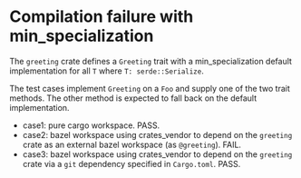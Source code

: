 # Compilation failure with min_specialization

The `greeting` crate defines a `Greeting` trait with a min_specialization
default implementation for all `T` where `T: serde::Serialize`.

The test cases implement `Greeting` on a `Foo` and supply one of the two
trait methods.  The other method is expected to fall back on the default
implementation.

- case1: pure cargo workspace. PASS.
- case2: bazel workspace using crates_vendor to depend on the `greeting` crate
  as an external bazel workspace (as `@greeting`).  FAIL.
- case3: bazel workspace using crates_vendor to depend on the `greeting` crate
  via a `git` dependency specified in `Cargo.toml`.  PASS.
